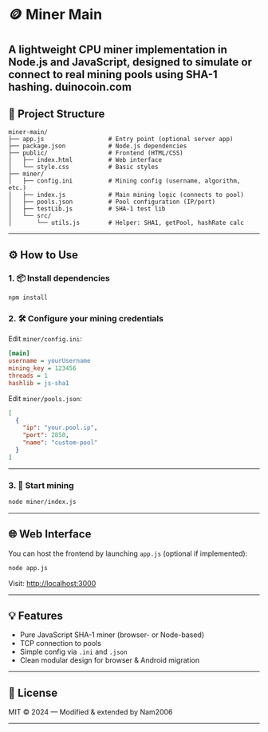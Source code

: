 # 🪙 Miner Main

A lightweight CPU miner implementation in Node.js and JavaScript, designed to simulate or connect to real mining pools using SHA-1 hashing.
duinocoin.com
---

## 📁 Project Structure

```
miner-main/
├── app.js                  # Entry point (optional server app)
├── package.json            # Node.js dependencies
├── public/                 # Frontend (HTML/CSS)
│   ├── index.html          # Web interface
│   └── style.css           # Basic styles
├── miner/
│   ├── config.ini          # Mining config (username, algorithm, etc.)
│   ├── index.js            # Main mining logic (connects to pool)
│   ├── pools.json          # Pool configuration (IP/port)
│   ├── testLib.js          # SHA-1 test lib
│   └── src/
│       └── utils.js        # Helper: SHA1, getPool, hashRate calc
```

---

## ⚙️ How to Use

### 1. 📦 Install dependencies

```bash
npm install
```

### 2. 🛠 Configure your mining credentials

Edit `miner/config.ini`:

```ini
[main]
username = yourUsername
mining_key = 123456
threads = 1
hashlib = js-sha1
```

Edit `miner/pools.json`:

```json
[
  {
    "ip": "your.pool.ip",
    "port": 2850,
    "name": "custom-pool"
  }
]
```

---

### 3. 🚀 Start mining

```bash
node miner/index.js
```

---

## 🌐 Web Interface

You can host the frontend by launching `app.js` (optional if implemented):

```bash
node app.js
```

Visit: [http://localhost:3000](http://localhost:3000)

---

## 💡 Features

- Pure JavaScript SHA-1 miner (browser- or Node-based)
- TCP connection to pools
- Simple config via `.ini` and `.json`
- Clean modular design for browser & Android migration

---

## 📜 License

MIT © 2024 — Modified & extended by Nam2006

---
